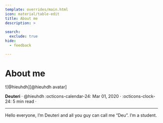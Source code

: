 ```yaml
---
template: overrides/main.html
icon: material/table-edit
title: About me
description: >
  
search:
  exclude: true
hide:
  - feedback

---
```


# About me

<aside class="mdx-author" markdown>
![@hieuhdh][@hieuhdh avatar]

<span>__Deuteri__ · @hieuhdh</span>
<span>
:octicons-calendar-24: Mar 01, 2020 ·
:octicons-clock-24: 5 min read ·

</span>
</aside>

  [@hieuhdh avatar]: https://user-images.githubusercontent.com/86739367/178121501-82770982-19ab-43e7-86a4-3f31989401df.png

---

Hello everyone, I’m Deuteri and all you guy can call me “Deu”. I’m a student.